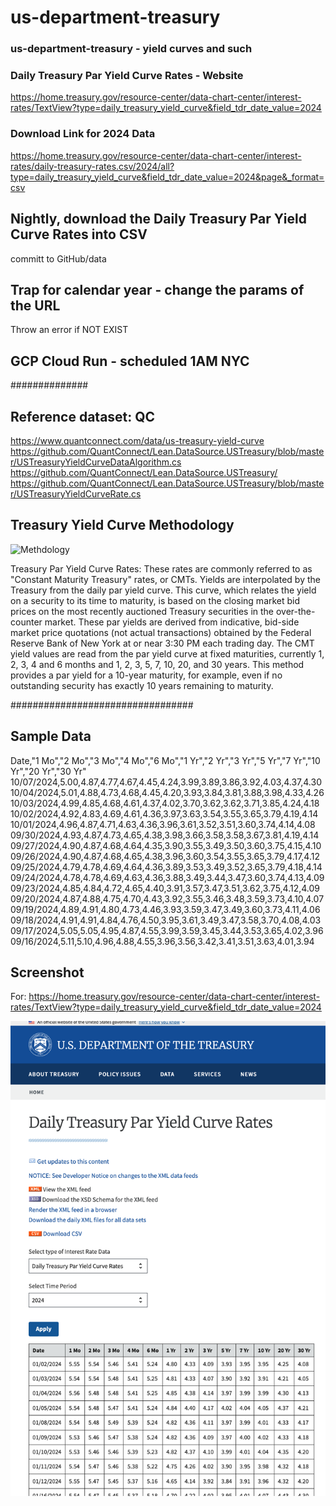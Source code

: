# us-department-treasury
### us-department-treasury - yield curves and such




### Daily Treasury Par Yield Curve Rates - Website
https://home.treasury.gov/resource-center/data-chart-center/interest-rates/TextView?type=daily_treasury_yield_curve&field_tdr_date_value=2024


### Download Link for 2024 Data
https://home.treasury.gov/resource-center/data-chart-center/interest-rates/daily-treasury-rates.csv/2024/all?type=daily_treasury_yield_curve&field_tdr_date_value=2024&page&_format=csv




## Nightly, download the Daily Treasury Par Yield Curve Rates into CSV

committ to GitHub/data

## Trap for calendar year - change the params of the URL

Throw an error if NOT EXIST

## GCP Cloud Run - scheduled 1AM NYC


##############
## Reference dataset: QC
https://www.quantconnect.com/data/us-treasury-yield-curve
https://github.com/QuantConnect/Lean.DataSource.USTreasury/blob/master/USTreasuryYieldCurveDataAlgorithm.cs
https://github.com/QuantConnect/Lean.DataSource.USTreasury/
https://github.com/QuantConnect/Lean.DataSource.USTreasury/blob/master/USTreasuryYieldCurveRate.cs




## Treasury Yield Curve Methodology
![Methdology](https://home.treasury.gov/policy-issues/financing-the-government/interest-rate-statistics/treasury-yield-curve-methodology)


Treasury Par Yield Curve Rates: These rates are commonly referred to as "Constant Maturity Treasury" rates, or CMTs. Yields are interpolated by the Treasury from the daily par yield curve. This curve, which relates the yield on a security to its time to maturity, is based on the closing market bid prices on the most recently auctioned Treasury securities in the over-the-counter market. These par yields are derived from indicative, bid-side market price quotations (not actual transactions) obtained by the Federal Reserve Bank of New York at or near 3:30 PM each trading day. The CMT yield values are read from the par yield curve at fixed maturities, currently 1, 2, 3, 4 and 6 months and 1, 2, 3, 5, 7, 10, 20, and 30 years. This method provides a par yield for a 10-year maturity, for example, even if no outstanding security has exactly 10 years remaining to maturity.






#################################
## Sample Data
Date,"1 Mo","2 Mo","3 Mo","4 Mo","6 Mo","1 Yr","2 Yr","3 Yr","5 Yr","7 Yr","10 Yr","20 Yr","30 Yr"
10/07/2024,5.00,4.87,4.77,4.67,4.45,4.24,3.99,3.89,3.86,3.92,4.03,4.37,4.30
10/04/2024,5.01,4.88,4.73,4.68,4.45,4.20,3.93,3.84,3.81,3.88,3.98,4.33,4.26
10/03/2024,4.99,4.85,4.68,4.61,4.37,4.02,3.70,3.62,3.62,3.71,3.85,4.24,4.18
10/02/2024,4.92,4.83,4.69,4.61,4.36,3.97,3.63,3.54,3.55,3.65,3.79,4.19,4.14
10/01/2024,4.96,4.87,4.71,4.63,4.36,3.96,3.61,3.52,3.51,3.60,3.74,4.14,4.08
09/30/2024,4.93,4.87,4.73,4.65,4.38,3.98,3.66,3.58,3.58,3.67,3.81,4.19,4.14
09/27/2024,4.90,4.87,4.68,4.64,4.35,3.90,3.55,3.49,3.50,3.60,3.75,4.15,4.10
09/26/2024,4.90,4.87,4.68,4.65,4.38,3.96,3.60,3.54,3.55,3.65,3.79,4.17,4.12
09/25/2024,4.79,4.78,4.69,4.64,4.36,3.89,3.53,3.49,3.52,3.65,3.79,4.18,4.14
09/24/2024,4.78,4.78,4.69,4.63,4.36,3.88,3.49,3.44,3.47,3.60,3.74,4.13,4.09
09/23/2024,4.85,4.84,4.72,4.65,4.40,3.91,3.57,3.47,3.51,3.62,3.75,4.12,4.09
09/20/2024,4.87,4.88,4.75,4.70,4.43,3.92,3.55,3.46,3.48,3.59,3.73,4.10,4.07
09/19/2024,4.89,4.91,4.80,4.73,4.46,3.93,3.59,3.47,3.49,3.60,3.73,4.11,4.06
09/18/2024,4.91,4.91,4.84,4.76,4.50,3.95,3.61,3.49,3.47,3.58,3.70,4.08,4.03
09/17/2024,5.05,5.05,4.95,4.87,4.55,3.99,3.59,3.45,3.44,3.53,3.65,4.02,3.96
09/16/2024,5.11,5.10,4.96,4.88,4.55,3.96,3.56,3.42,3.41,3.51,3.63,4.01,3.94











## Screenshot
For: https://home.treasury.gov/resource-center/data-chart-center/interest-rates/TextView?type=daily_treasury_yield_curve&field_tdr_date_value=2024


![US Treasury-Daily Treasury Par Yield Curve Rates](https://github.com/deerfieldgreen/us-department-treasury/blob/main/images/Screenshot%202024-10-08%20at%2014.41.25.png)